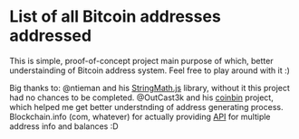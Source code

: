 # List of all Bitcoin addresses addressed

This is simple, proof-of-concept project main purpose of which, better understainding of Bitcoin address system. Feel free to play around with it :)

Big thanks to:
@ntieman and his [StringMath.js](https://github.com/ntieman/StringMath.js) library, without it this project had no chances to be completed.
@OutCast3k and his [coinbin](https://github.com/OutCast3k/coinbin) project, which helped me get better understnding of address generating process.
Blockchain.info (com, whatever) for actually providing [API](https://www.blockchain.com/api/blockchain_api) for multiple address info and balances :D